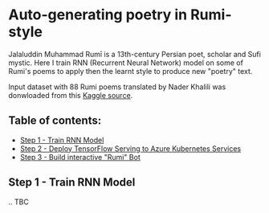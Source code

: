 # Auto-generating poetry in Rumi-style

Jalaluddin Muhammad Rumī is a 13th-century Persian poet, scholar and Sufi mystic. Here I train RNN (Recurrent Neural Network) model on some of Rumi's poems to apply then the learnt style to produce new "poetry" text.

Input dataset with 88 Rumi poems translated by Nader Khalili was donwloaded from this [Kaggle source](https://www.kaggle.com/datasets/hskhawaja/poems-by-rumi).

## Table of contents:
- [Step 1 - Train RNN Model](https://github.com/LazaUK/MachineLearning-RumiStylePoetry#step-1)
- [Step 2 - Deploy TensorFlow Serving to Azure Kubernetes Services](https://github.com/LazaUK/MachineLearning-RumiStylePoetry#step-2)
- [Step 3 - Build interactive "Rumi" Bot](https://github.com/LazaUK/MachineLearning-RumiStylePoetry#step-3)

## Step 1 - Train RNN Model
.. TBC
